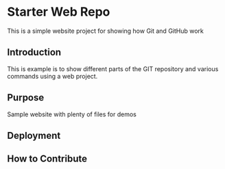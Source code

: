 # Starter Web Repo

This is a simple website project for showing how Git and GitHub work

## Introduction
This is example is to show different parts of the GIT repository and various commands using a web project.

## Purpose

Sample website with plenty of files for demos

## Deployment

## How to Contribute

